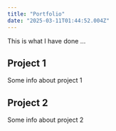 ```yaml
---
title: "Portfolio"
date: "2025-03-11T01:44:52.004Z"
---
```



This is what I have done …


## Project 1

Some info about project 1


## Project 2

Some info about project 2

